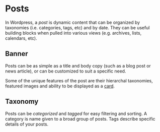 # Posts

In Wordpress, a <i>post</i> is dynamic content that can be organized by taxonomies (i.e. categories, tags, etc) and by date. They can be useful building blocks when pulled into various views (e.g. archives, lists, calendars, etc).


## Banner
Posts can be as simple as a title and body copy (such as a blog post or news article), or can be customized to suit a specific need.

Some of the unique features of the post are their hierarchal taxonomies, featured images and ability to be displayed as a [card](/ui/components/cards.html).

<ImageStage title="Admin View" filename="posts.jpg" caption="Featured images will appear on the Card componet of the post." />

<ImageStage title="Live View" filename="posts-live.jpg" caption="" />

## Taxonomy
Posts can be <i>categorized</i> and <i>tagged</i> for easy filtering and sorting. A category is name given to a broad group of posts. Tags describe specific details of your posts.

<ImageStage title="Admin View" filename="post-cat-tax-admin.png" caption="It'sesy to add new catagories with the blue 'Add New Category' option" />

<ImageStage title="Live View" filename="post-cat-tax-live.png" caption="The catagory of the post will be displayed above the Title of the post" />


